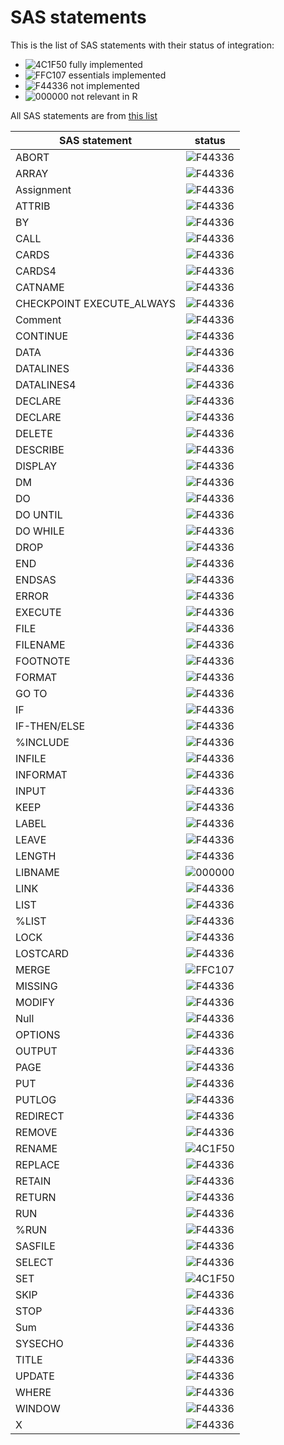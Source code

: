 # SAS statements

This is the list of SAS statements with their status of integration:
* ![4C1F50](https://placehold.it/15/4CAF50/000000?text=+) fully implemented
* ![FFC107](https://placehold.it/15/FFC107/000000?text=+) essentials implemented
* ![F44336](https://placehold.it/15/F44336/000000?text=+) not implemented
* ![000000](https://placehold.it/15/000000/000000?text=+) not relevant in R

All SAS statements are from [this list](http://support.sas.com/documentation/cdl/en/lrdict/64316/HTML/default/viewer.htm#a000293668.htm)

| SAS statement             | status |
| ------------------------- | :-----------------------------------------------------: |
| ABORT	                    | ![F44336](https://placehold.it/15/F44336/000000?text=+) |
| ARRAY	                    | ![F44336](https://placehold.it/15/F44336/000000?text=+) |
| Assignment	              | ![F44336](https://placehold.it/15/F44336/000000?text=+) |
| ATTRIB	                  | ![F44336](https://placehold.it/15/F44336/000000?text=+) |
| BY	                      | ![F44336](https://placehold.it/15/F44336/000000?text=+) |
| CALL	                    | ![F44336](https://placehold.it/15/F44336/000000?text=+) |
| CARDS	                    | ![F44336](https://placehold.it/15/F44336/000000?text=+) |
| CARDS4	                  | ![F44336](https://placehold.it/15/F44336/000000?text=+) |
| CATNAME	                  | ![F44336](https://placehold.it/15/F44336/000000?text=+) |
| CHECKPOINT EXECUTE_ALWAYS	| ![F44336](https://placehold.it/15/F44336/000000?text=+) |
| Comment	                  | ![F44336](https://placehold.it/15/F44336/000000?text=+) |
| CONTINUE	                | ![F44336](https://placehold.it/15/F44336/000000?text=+) |
| DATA	                    | ![F44336](https://placehold.it/15/F44336/000000?text=+) |
| DATALINES	                | ![F44336](https://placehold.it/15/F44336/000000?text=+) |
| DATALINES4	              | ![F44336](https://placehold.it/15/F44336/000000?text=+) |
| DECLARE	                  | ![F44336](https://placehold.it/15/F44336/000000?text=+) |
| DECLARE	                  | ![F44336](https://placehold.it/15/F44336/000000?text=+) |
| DELETE	                  | ![F44336](https://placehold.it/15/F44336/000000?text=+) |
| DESCRIBE	                | ![F44336](https://placehold.it/15/F44336/000000?text=+) |
| DISPLAY	                  | ![F44336](https://placehold.it/15/F44336/000000?text=+) |
| DM	                      | ![F44336](https://placehold.it/15/F44336/000000?text=+) |
| DO	                      | ![F44336](https://placehold.it/15/F44336/000000?text=+) |
| DO UNTIL	                | ![F44336](https://placehold.it/15/F44336/000000?text=+) |
| DO WHILE	                | ![F44336](https://placehold.it/15/F44336/000000?text=+) |
| DROP	                    | ![F44336](https://placehold.it/15/F44336/000000?text=+) |
| END	                      | ![F44336](https://placehold.it/15/F44336/000000?text=+) |
| ENDSAS	                  | ![F44336](https://placehold.it/15/F44336/000000?text=+) |
| ERROR	                    | ![F44336](https://placehold.it/15/F44336/000000?text=+) |
| EXECUTE	                  | ![F44336](https://placehold.it/15/F44336/000000?text=+) |
| FILE	                    | ![F44336](https://placehold.it/15/F44336/000000?text=+) |
| FILENAME	                | ![F44336](https://placehold.it/15/F44336/000000?text=+) |
| FOOTNOTE	                | ![F44336](https://placehold.it/15/F44336/000000?text=+) |
| FORMAT	                  | ![F44336](https://placehold.it/15/F44336/000000?text=+) |
| GO TO	                    | ![F44336](https://placehold.it/15/F44336/000000?text=+) |
| IF	                      | ![F44336](https://placehold.it/15/F44336/000000?text=+) |
| IF-THEN/ELSE	            | ![F44336](https://placehold.it/15/F44336/000000?text=+) |
| %INCLUDE	                | ![F44336](https://placehold.it/15/F44336/000000?text=+) |
| INFILE	                  | ![F44336](https://placehold.it/15/F44336/000000?text=+) |
| INFORMAT	                | ![F44336](https://placehold.it/15/F44336/000000?text=+) |
| INPUT	                    | ![F44336](https://placehold.it/15/F44336/000000?text=+) |
| KEEP	                    | ![F44336](https://placehold.it/15/F44336/000000?text=+) |
| LABEL	                    | ![F44336](https://placehold.it/15/F44336/000000?text=+) |
| LEAVE	                    | ![F44336](https://placehold.it/15/F44336/000000?text=+) |
| LENGTH	                  | ![F44336](https://placehold.it/15/F44336/000000?text=+) |
| LIBNAME	                  | ![000000](https://placehold.it/15/000000/000000?text=+) |
| LINK	                    | ![F44336](https://placehold.it/15/F44336/000000?text=+) |
| LIST	                    | ![F44336](https://placehold.it/15/F44336/000000?text=+) |
| %LIST	                    | ![F44336](https://placehold.it/15/F44336/000000?text=+) |
| LOCK	                    | ![F44336](https://placehold.it/15/F44336/000000?text=+) |
| LOSTCARD	                | ![F44336](https://placehold.it/15/F44336/000000?text=+) |
| MERGE	                    | ![FFC107](https://placehold.it/15/FFC107/000000?text=+) |
| MISSING	                  | ![F44336](https://placehold.it/15/F44336/000000?text=+) |
| MODIFY	                  | ![F44336](https://placehold.it/15/F44336/000000?text=+) |
| Null	                    | ![F44336](https://placehold.it/15/F44336/000000?text=+) |
| OPTIONS	                  | ![F44336](https://placehold.it/15/F44336/000000?text=+) |
| OUTPUT	                  | ![F44336](https://placehold.it/15/F44336/000000?text=+) |
| PAGE	                    | ![F44336](https://placehold.it/15/F44336/000000?text=+) |
| PUT	                      | ![F44336](https://placehold.it/15/F44336/000000?text=+) |
| PUTLOG	                  | ![F44336](https://placehold.it/15/F44336/000000?text=+) |
| REDIRECT	                | ![F44336](https://placehold.it/15/F44336/000000?text=+) |
| REMOVE	                  | ![F44336](https://placehold.it/15/F44336/000000?text=+) |
| RENAME	                  | ![4C1F50](https://placehold.it/15/4CAF50/000000?text=+) |
| REPLACE	                  | ![F44336](https://placehold.it/15/F44336/000000?text=+) |
| RETAIN	                  | ![F44336](https://placehold.it/15/F44336/000000?text=+) |
| RETURN	                  | ![F44336](https://placehold.it/15/F44336/000000?text=+) |
| RUN	                      | ![F44336](https://placehold.it/15/F44336/000000?text=+) |
| %RUN	                    | ![F44336](https://placehold.it/15/F44336/000000?text=+) |
| SASFILE	                  | ![F44336](https://placehold.it/15/F44336/000000?text=+) |
| SELECT	                  | ![F44336](https://placehold.it/15/F44336/000000?text=+) |
| SET	                      | ![4C1F50](https://placehold.it/15/4CAF50/000000?text=+) |
| SKIP	                    | ![F44336](https://placehold.it/15/F44336/000000?text=+) |
| STOP	                    | ![F44336](https://placehold.it/15/F44336/000000?text=+) |
| Sum	                      | ![F44336](https://placehold.it/15/F44336/000000?text=+) |
| SYSECHO	                  | ![F44336](https://placehold.it/15/F44336/000000?text=+) |
| TITLE	                    | ![F44336](https://placehold.it/15/F44336/000000?text=+) |
| UPDATE	                  | ![F44336](https://placehold.it/15/F44336/000000?text=+) |
| WHERE	                    | ![F44336](https://placehold.it/15/F44336/000000?text=+) |
| WINDOW	                  | ![F44336](https://placehold.it/15/F44336/000000?text=+) |
| X	                        | ![F44336](https://placehold.it/15/F44336/000000?text=+) |
